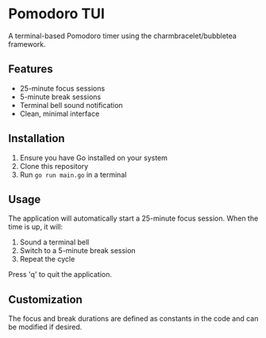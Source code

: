 # Pomodoro TUI

A terminal-based Pomodoro timer using the charmbracelet/bubbletea framework.

## Features

- 25-minute focus sessions
- 5-minute break sessions
- Terminal bell sound notification
- Clean, minimal interface

## Installation

1. Ensure you have Go installed on your system
2. Clone this repository
3. Run `go run main.go` in a terminal

## Usage

The application will automatically start a 25-minute focus session. When the time is up, it will:
1. Sound a terminal bell
2. Switch to a 5-minute break session
3. Repeat the cycle

Press 'q' to quit the application.

## Customization

The focus and break durations are defined as constants in the code and can be modified if desired.
